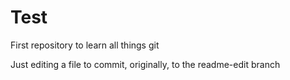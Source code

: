 # Test
First repository to learn all things git

Just editing a file to commit, originally, to the readme-edit branch
